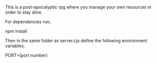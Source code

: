 This is a post-apocalyptic rpg where you manage your own resources in order to stay alive.

For dependencies run;

npm install

Then in the same folder as server.cjs define the following environment variables;

PORT=(port number)